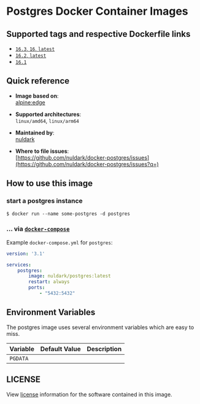 # Postgres Docker Container Images

## Supported tags and respective Dockerfile links
- [`16.3`, `16`, `latest`](https://github.com/nuldark/docker-postgres/blob/master/16.3/Dockerfile)
- [`16.2`, `latest`](https://github.com/nuldark/docker-postgres/blob/master/16.2/Dockerfile)
- [`16.1`](https://github.com/nuldark/docker-postgres/blob/master/16.1/Dockerfile)

## Quick reference
- **Image based on**:   
  [alpine:edge](https://hub.docker.com/_/alpine)

- **Supported architectures**:    
  `linux/amd64`, `linux/arm64`

- **Maintained by**:  
  [nuldark](https://github.com/nuldark)

- **Where to file issues**:    
  [https://github.com/nuldark/docker-postgres/issues](https://github.com/nuldark/docker-postgres/issues?q=)

## How to use this image

### start a postgres instance

```console
$ docker run --name some-postgres -d postgres
```

### ... via [`docker-compose`](https://github.com/docker/compose)
Example `docker-compose.yml` for `postgres`:

```yaml
version: '3.1'

services:
    postgres:
        image: nuldark/postgres:latest
        restart: always
        ports:
            - "5432:5432"
```

## Environment Variables

The postgres image uses several environment variables which are easy to miss.

| Variable | Default Value | Description |
|----------|---------------|-------------|
| `PGDATA` |               |             |

## LICENSE

View [license](https://www.postgresql.org/about/licence/) information for the software contained in this image.
